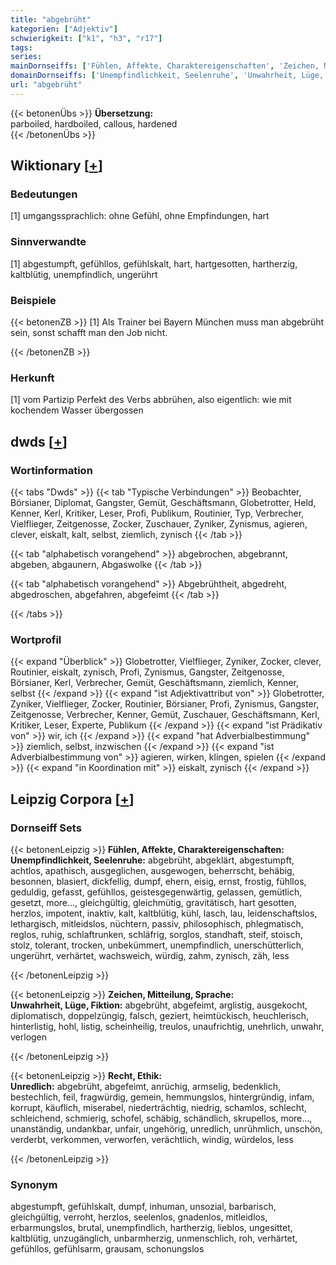 ```yaml
---
title: "abgebrüht"
kategorien: ["Adjektiv"]
schwierigkeit: ["k1", "h3", "r17"]
tags:
series:
mainDornseiffs: ['Fühlen, Affekte, Charaktereigenschaften', 'Zeichen, Mitteilung, Sprache', 'Recht, Ethik']
domainDornseiffs: ['Unempfindlichkeit, Seelenruhe', 'Unwahrheit, Lüge, Fiktion', 'Unredlich']
url: "abgebrüht"
---
```


{{< betonenÜbs >}}
**Übersetzung:**  
parboiled, hardboiled, callous, hardened  
{{< /betonenÜbs >}}

## Wiktionary [[+](https://de.wiktionary.org/wiki/abgebrüht)]

### Bedeutungen
[1] umgangssprachlich: ohne Gefühl, ohne Empfindungen, hart  

### Sinnverwandte
[1] abgestumpft, gefühllos, gefühlskalt, hart, hartgesotten, hartherzig, kaltblütig, unempfindlich, ungerührt  

### Beispiele
{{< betonenZB >}}
[1] Als Trainer bei Bayern München muss man abgebrüht sein, sonst schafft man den Job nicht.  

{{< /betonenZB >}}
### Herkunft
[1] vom Partizip Perfekt des Verbs abbrühen, also eigentlich: wie mit kochendem Wasser übergossen  



## dwds [[+](https://www.dwds.de/wb/abgebrüht)]

### Wortinformation
{{< tabs "Dwds" >}}
{{< tab "Typische Verbindungen" >}}
Beobachter, Börsianer, Diplomat, Gangster, Gemüt, Geschäftsmann, Globetrotter, Held, Kenner, Kerl, Kritiker, Leser, Profi, Publikum, Routinier, Typ, Verbrecher, Vielflieger, Zeitgenosse, Zocker, Zuschauer, Zyniker, Zynismus, agieren, clever, eiskalt, kalt, selbst, ziemlich, zynisch
{{< /tab >}}

{{< tab "alphabetisch vorangehend" >}}
abgebrochen, abgebrannt, abgeben, abgaunern, Abgaswolke
{{< /tab >}}

{{< tab "alphabetisch vorangehend" >}}
Abgebrühtheit, abgedreht, abgedroschen, abgefahren, abgefeimt
{{< /tab >}}

{{< /tabs >}}

### Wortprofil
{{< expand "Überblick" >}} Globetrotter, Vielflieger, Zyniker, Zocker, clever, Routinier, eiskalt, zynisch, Profi, Zynismus, Gangster, Zeitgenosse, Börsianer, Kerl, Verbrecher, Gemüt, Geschäftsmann, ziemlich, Kenner, selbst {{< /expand >}}
{{< expand "ist Adjektivattribut von" >}} Globetrotter, Zyniker, Vielflieger, Zocker, Routinier, Börsianer, Profi, Zynismus, Gangster, Zeitgenosse, Verbrecher, Kenner, Gemüt, Zuschauer, Geschäftsmann, Kerl, Kritiker, Leser, Experte, Publikum {{< /expand >}}
{{< expand "ist Prädikativ von" >}} wir, ich {{< /expand >}}
{{< expand "hat Adverbialbestimmung" >}} ziemlich, selbst, inzwischen {{< /expand >}}
{{< expand "ist Adverbialbestimmung von" >}} agieren, wirken, klingen, spielen {{< /expand >}}
{{< expand "in Koordination mit" >}} eiskalt, zynisch {{< /expand >}}

## Leipzig Corpora [[+](https://corpora.uni-leipzig.de/en/res?word=abgebrüht&corpusId=deu_newscrawl-public_2018)]

### Dornseiff Sets
{{< betonenLeipzig >}}
**Fühlen, Affekte, Charaktereigenschaften:**  
**Unempfindlichkeit, Seelenruhe:** abgebrüht, abgeklärt, abgestumpft, achtlos, apathisch, ausgeglichen, ausgewogen, beherrscht, behäbig, besonnen, blasiert, dickfellig, dumpf, ehern, eisig, ernst, frostig, fühllos, geduldig, gefasst, gefühllos, geistesgegenwärtig, gelassen, gemütlich, gesetzt, more..., gleichgültig, gleichmütig, gravitätisch, hart gesotten, herzlos, impotent, inaktiv, kalt, kaltblütig, kühl, lasch, lau, leidenschaftslos, lethargisch, mitleidslos, nüchtern, passiv, philosophisch, phlegmatisch, reglos, ruhig, schlaftrunken, schläfrig, sorglos, standhaft, steif, stoisch, stolz, tolerant, trocken, unbekümmert, unempfindlich, unerschütterlich, ungerührt, verhärtet, wachsweich, würdig, zahm, zynisch, zäh, less  

{{< /betonenLeipzig >}}


{{< betonenLeipzig >}}
**Zeichen, Mitteilung, Sprache:**  
**Unwahrheit, Lüge, Fiktion:** abgebrüht, abgefeimt, arglistig, ausgekocht, diplomatisch, doppelzüngig, falsch, geziert, heimtückisch, heuchlerisch, hinterlistig, hohl, listig, scheinheilig, treulos, unaufrichtig, unehrlich, unwahr, verlogen  

{{< /betonenLeipzig >}}


{{< betonenLeipzig >}}
**Recht, Ethik:**  
**Unredlich:** abgebrüht, abgefeimt, anrüchig, armselig, bedenklich, bestechlich, feil, fragwürdig, gemein, hemmungslos, hintergründig, infam, korrupt, käuflich, miserabel, niederträchtig, niedrig, schamlos, schlecht, schleichend, schmierig, schofel, schäbig, schändlich, skrupellos, more..., unanständig, undankbar, unfair, ungehörig, unredlich, unrühmlich, unschön, verderbt, verkommen, verworfen, verächtlich, windig, würdelos, less  

{{< /betonenLeipzig >}}

### Synonym
abgestumpft, gefühlskalt, dumpf, inhuman, unsozial, barbarisch, gleichgültig, verroht, herzlos, seelenlos, gnadenlos, mitleidlos, erbarmungslos, brutal, unempfindlich, hartherzig, lieblos, ungesittet, kaltblütig, unzugänglich, unbarmherzig, unmenschlich, roh, verhärtet, gefühllos, gefühlsarm, grausam, schonungslos

